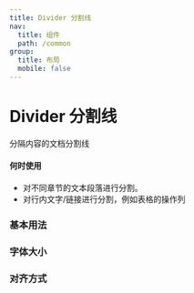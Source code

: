 ```yaml
---
title: Divider 分割线
nav:
  title: 组件
  path: /common
group:
  title: 布局
  mobile: false
---
```


# Divider 分割线

<span>分隔内容的文档分割线</span>

#### 何时使用

- 对不同章节的文本段落进行分割。
- 对行内文字/链接进行分割，例如表格的操作列

### 基本用法

<code src="./demo/index.tsx"></code>

### 字体大小

<code src="./demo/index1.tsx"></code>

### 对齐方式

<code src="./demo/index2.tsx"></code>

<API></API>

